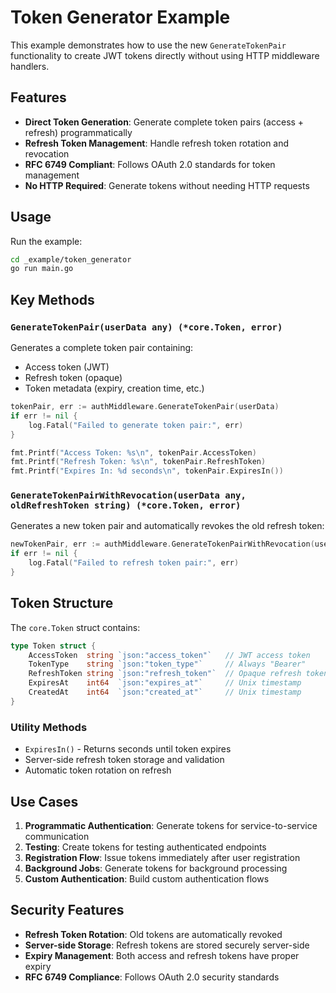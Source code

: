 # Token Generator Example

This example demonstrates how to use the new `GenerateTokenPair` functionality to create JWT tokens directly without using HTTP middleware handlers.

## Features

- **Direct Token Generation**: Generate complete token pairs (access + refresh) programmatically
- **Refresh Token Management**: Handle refresh token rotation and revocation
- **RFC 6749 Compliant**: Follows OAuth 2.0 standards for token management
- **No HTTP Required**: Generate tokens without needing HTTP requests

## Usage

Run the example:

```bash
cd _example/token_generator
go run main.go
```

## Key Methods

### `GenerateTokenPair(userData any) (*core.Token, error)`

Generates a complete token pair containing:

- Access token (JWT)
- Refresh token (opaque)
- Token metadata (expiry, creation time, etc.)

```go
tokenPair, err := authMiddleware.GenerateTokenPair(userData)
if err != nil {
    log.Fatal("Failed to generate token pair:", err)
}

fmt.Printf("Access Token: %s\n", tokenPair.AccessToken)
fmt.Printf("Refresh Token: %s\n", tokenPair.RefreshToken)
fmt.Printf("Expires In: %d seconds\n", tokenPair.ExpiresIn())
```

### `GenerateTokenPairWithRevocation(userData any, oldRefreshToken string) (*core.Token, error)`

Generates a new token pair and automatically revokes the old refresh token:

```go
newTokenPair, err := authMiddleware.GenerateTokenPairWithRevocation(userData, oldRefreshToken)
if err != nil {
    log.Fatal("Failed to refresh token pair:", err)
}
```

## Token Structure

The `core.Token` struct contains:

```go
type Token struct {
    AccessToken  string `json:"access_token"`   // JWT access token
    TokenType    string `json:"token_type"`     // Always "Bearer"
    RefreshToken string `json:"refresh_token"`  // Opaque refresh token
    ExpiresAt    int64  `json:"expires_at"`     // Unix timestamp
    CreatedAt    int64  `json:"created_at"`     // Unix timestamp
}
```

### Utility Methods

- `ExpiresIn()` - Returns seconds until token expires
- Server-side refresh token storage and validation
- Automatic token rotation on refresh

## Use Cases

1. **Programmatic Authentication**: Generate tokens for service-to-service communication
2. **Testing**: Create tokens for testing authenticated endpoints
3. **Registration Flow**: Issue tokens immediately after user registration
4. **Background Jobs**: Generate tokens for background processing
5. **Custom Authentication**: Build custom authentication flows

## Security Features

- **Refresh Token Rotation**: Old tokens are automatically revoked
- **Server-side Storage**: Refresh tokens are stored securely server-side
- **Expiry Management**: Both access and refresh tokens have proper expiry
- **RFC 6749 Compliance**: Follows OAuth 2.0 security standards
